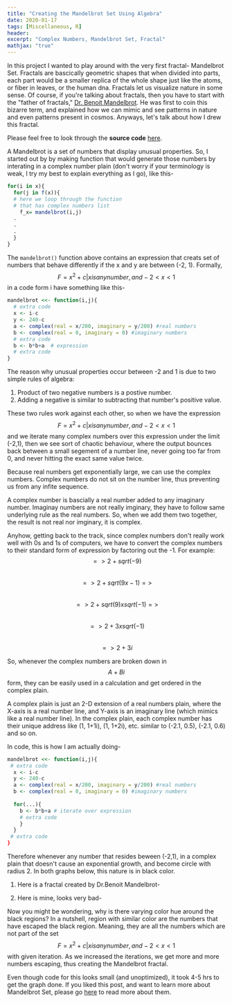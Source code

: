 ```yaml
---
title: "Creating the Mandelbrot Set Using Algebra"
date: 2020-01-17
tags: [Miscellaneous, R]
header:
excerpt: "Complex Numbers, Mandelbrot Set, Fractal"
mathjax: "true"
---
```

In this project I wanted to play around with the very first fractal- Mandelbrot Set. Fractals are bascically geometric shapes that when divided into parts, each part would be a smaller replica of the whole shape just like the atoms, or fiber in leaves, or the human dna. Fractals let us visualize nature in some sense. Of course, if you're talking about fractals, then you have to start with the "father of fractals," [Dr. Benoit Mandelbrot](https://en.wikipedia.org/wiki/Benoit_Mandelbrot#Developing_"fractal_geometry"_and_the_Mandelbrot_set). He was first to coin this bizarre term, and explained how we can mimic and see patterns in nature and even patterns present in cosmos. Anyways, let's talk about how I drew this fractal.

Please feel free to look through the **source code** [here](https://github.com/ToadHanks/Story_de_Hass_Avocados_en_2020).

A Mandelbrot is a set of numbers that display unusual properties. So, I started out by by making function that would generate those numbers by interating in a complex number plain (don't worry if your terminology is weak, I try my best to explain everything as I go), like this-

```r
for(i in x){ 
  for(j in f(x)){
  # here we loop through the function 
  # that has complex numbers list
    f_x= mandelbrot(i,j) 
  .
  .
  .
  }
}
```
The `mandelbrot()` function above contains an expression that creats set of numbers that behave differently if the x and y are between (-2, 1). Formally, $$F= { x^2+c|x  is any  number, and -2<x<1}$$ in a code form i have something like this-

```r
mandelbrot <<- function(i,j){
  # extra code
  x <- i-c 
  y <- 240-c 
  a <- complex(real = x/200, imaginary = y/200) #real numbers
  b <- complex(real = 0, imaginary = 0) #imaginary numbers
  # extra code
  b <- b*b+a  # expression
  # extra code
}
```
The reason why unusual properties occur between -2 and 1 is due to two simple rules of algebra:
1. Product of two negative numbers is a postive number.
2. Adding a negative is similar to subtracting that number's positive value.    
    
These two rules work against each other, so when we have the expression $$F= {x^2+c|x is any number, and -2<x<1}$$ and we iterate many complex numbers over this expression under the limit (-2,1), then we see sort of chaotic behaviour, where the output bounces back between a small segement of a number line, never going too far from 0, and never hitting the exact same value twice.

Because real numbers get exponentially large, we can use the complex numbers. Complex numbers do not sit on the number line, thus preventing us from any infite sequence. 

A complex number is bascially a real number added to any imaginary number. Imaginay numbers are not really imginary, they have to follow same underlying rule as the real numbers. So, when we add them two together, the result is not real nor imginary, it is complex. 

Anyhow, getting back to the track, since complex numbers don't really work well with 0s and 1s of computers, we have to convert the complex numbers to their standard form of expression by factoring out the -1.
For example:
$$ => 2 + sqrt(-9) $$   
$$ => 2 + sqrt(9 x -1) => $$    
$$ => 2+ sqrt(9) x sqrt(-1) => $$    
$$ => 2+3 x sqrt(-1) $$    
$$ => 2+3i $$    

So, whenever the complex numbers are broken down in $$A+Bi$$ form, they can be easily used in a calculation and get ordered in the complex plain.

A complex plain is just an 2-D extension of a real numbers plain, where the X-axis is a real number line, and Y-axis is an imaginary line (which mimics like a real number line). In the complex plain, each complex number has their unique address like (1, 1+1i), (1, 1+2i), etc. similar to (-2.1, 0.5), (-2.1, 0.6) and so on.

In code, this is how I am actually doing-
```r
mandelbrot <<- function(i,j){
 # extra code
  x <- i-c 
  y <- 240-c 
  a <- complex(real = x/200, imaginary = y/200) #real numbers
  b <- complex(real = 0, imaginary = 0) #imaginary numbers
  
  for(...){
    b <- b*b+a # iterate over expression
    # extra code
    }
  }
 # extra code
}
```
Therefore whenever any number that resides beween (-2,1), in a complex plain that doesn't cause an exponential growth, and become circle with radius 2. In both graphs below, this nature is in black color.  

1. Here is a fractal created by Dr.Benoit Mandelbrot-
   <img src="{{ site.url }}{{ site.baseurl }}/images/mandelbrot/original_fractal.jpg" alt="">

2. Here is mine, looks very bad-
   <img src="{{ site.url }}{{ site.baseurl }}/images/mandelbrot/mandelbrot_bad.png" alt="">

Now you might be wondering, why is there varying color hue around the black regions? In a nutshell, region with similar color are the numbers that have escaped the black region. Meaning, they are all the numbers which are not part of the set 
$$F= {x^2+c|x is any number, and -2<x<1}$$ with given iteration. As we increased the iterations, we get more and more numbers escaping, thus creating the Mandelbrot fractal. 

Even though code for this looks small (and unoptimized), it took 4-5 hrs to get the graph done. If you liked this post, and want to learn more about Mandelbrot Set, please go [here](https://en.wikipedia.org/wiki/Mandelbrot_set) to read more about them.

